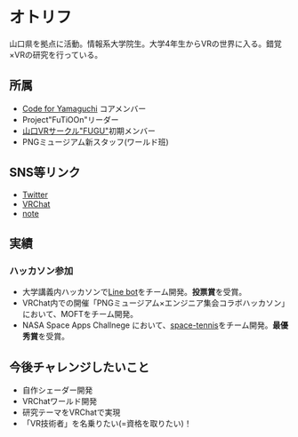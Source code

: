 # オトリフ

山口県を拠点に活動。情報系大学院生。大学4年生からVRの世界に入る。錯覚×VRの研究を行っている。
## 所属
- [Code for Yamaguchi](https://codeforyamaguchi.org/) コアメンバー
- Project"FuTiOOn"リーダー
- [山口VRサークル"FUGU"](https://yamaguchi-vr-fugu.vercel.app/)初期メンバー
- PNGミュージアム新スタッフ(ワールド班)

## SNS等リンク
- [Twitter](https://x.com/Otoriff_VR)
- [VRChat](https://vrchat.com/home/user/usr_280a2ecc-6287-48c4-8dde-0ed41c1abcba)
- [note](https://note.com/otoriff)

## 実績
### ハッカソン参加
- 大学講義内ハッカソンで[Line bot](https://github.com/HUTOSHI-souseidesign/Support_Camper)をチーム開発。**投票賞**を受賞。
- VRChat内での開催「PNGミュージアム×エンジニア集会コラボハッカソン」において、MOFTをチーム開発。
- NASA Space Apps Challnege において、[space-tennis](https://www.spaceappschallenge.org/nasa-space-apps-2024/find-a-team/space-tennis/)をチーム開発。**最優秀賞**を受賞。

## 今後チャレンジしたいこと
- 自作シェーダー開発
- VRChatワールド開発
- 研究テーマをVRChatで実現
- 「VR技術者」を名乗りたい(=資格を取りたい)！
